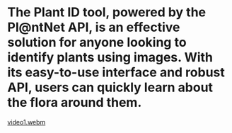# The Plant ID tool, powered by the Pl@ntNet API, is an effective solution for anyone looking to identify plants using images. With its easy-to-use interface and robust API, users can quickly learn about the flora around them.
[video1.webm](https://github.com/user-attachments/assets/49d33cb5-4c6d-43c6-9a3c-8ca4e59c5330)
